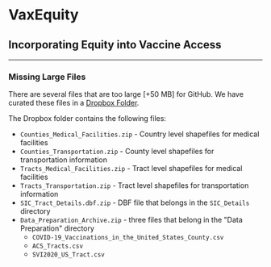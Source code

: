 # VaxEquity
## Incorporating Equity into Vaccine Access
---
### Missing Large Files
There are several files that are too large [+50 MB] for GitHub. We have curated these files in a [Dropbox Folder](https://www.dropbox.com/sh/o7k22a0uzot50l0/AAAH96UEuuAC6BFMve8Me4rpa?dl=0).

The Dropbox folder contains the following files:
- `Counties_Medical_Facilities.zip` - Country level shapefiles for medical facilities
- `Counties_Transportation.zip` - County level shapefiles for transportation information
- `Tracts_Medical_Facilities.zip` - Tract level shapefiles for medical facilities
- `Tracts_Transportation.zip` - Tract level shapefiles for transportation information
- `SIC_Tract_Details.dbf.zip` - DBF file that belongs in the `SIC_Details` directory
- `Data_Preparation_Archive.zip` - three files that belong in the "Data Preparation" directory
    - `COVID-19_Vaccinations_in_the_United_States_County.csv`
    - `ACS_Tracts.csv`
    - `SVI2020_US_Tract.csv`
